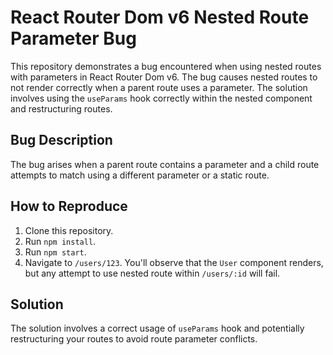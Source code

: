 # React Router Dom v6 Nested Route Parameter Bug

This repository demonstrates a bug encountered when using nested routes with parameters in React Router Dom v6. The bug causes nested routes to not render correctly when a parent route uses a parameter.  The solution involves using the `useParams` hook correctly within the nested component and restructuring routes.

## Bug Description
The bug arises when a parent route contains a parameter and a child route attempts to match using a different parameter or a static route.

## How to Reproduce
1. Clone this repository.
2. Run `npm install`.
3. Run `npm start`.
4. Navigate to `/users/123`.  You'll observe that the `User` component renders, but any attempt to use nested route within `/users/:id` will fail.

## Solution
The solution involves a correct usage of `useParams` hook and potentially restructuring your routes to avoid route parameter conflicts.